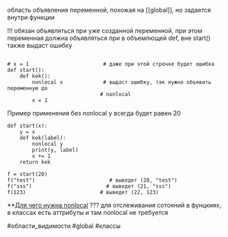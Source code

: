 область объявления переменной, похожая на [[global]], но задается внутри функции

!!! обязан объявляться при уже созданной переменной, при этом переменная должна объявляться при в объемлющей def, вне start() также выдаст ошибку
```

# x = 1                        # даже при этой строчке будет ошибка
def start():
	def kek():
		nonlocal x             # выдаст ошибку, так нужно объявить переменную до 
						      # nonlocal
		x = 1                    
```

Пример применения 
без nonlocal y всегда будет равен 20
```
def start(x):
	y = x
	def kek(label):
		nonlocal y             
		print(y, label)
		x += 1
	return kek

f = start(20)
f("test")                        # выведет (20, "test")
f("sss")                        # выведет (21, "sss")
f(123)                        # выведет (22, 123)
```

**<u>Для чего нужна nonlocal</u> ???
для отслеживания сотояний в фунцкиях, в классах есть аттрибуты и там nonlocal не требуется

#области_видимости #global #классы
